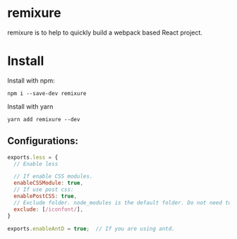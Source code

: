 # remixure

remixure is to help to quickly build a webpack based React project.

# Install
Install with npm:
```
npm i --save-dev remixure
```
Install with yarn
```
yarn add remixure --dev
```


## Configurations:
```javascript
exports.less = {
  // Enable less

  // If enable CSS modules.
  enableCSSModule: true,
  // If use post css:
  enablePostCSS: true,
  // Exclude folder. node_modules is the default folder. Do not need to add it.
  exclude: [/iconfont/],
}

exports.enableAntD = true;  // If you are using antd.


```